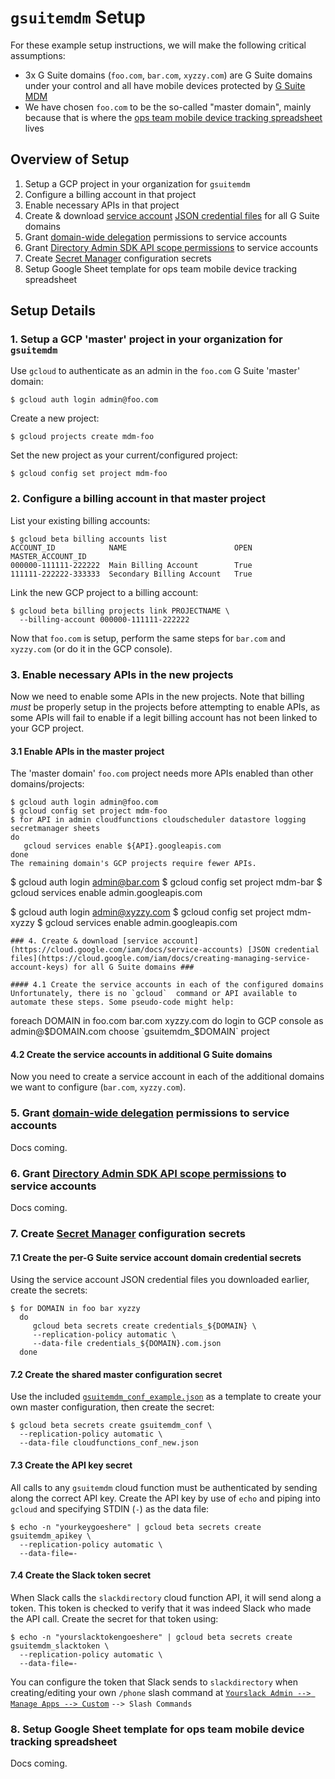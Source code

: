 # `gsuitemdm` Setup
For these example setup instructions, we will make the following critical assumptions:
* 3x G Suite domains (`foo.com`, `bar.com`, `xyzzy.com`) are G Suite domains under your control and all have mobile devices protected by [G Suite MDM](https://support.google.com/a/answer/1734200?hl=en)
* We have chosen `foo.com` to be the so-called "master domain", mainly because that is where the [ops team mobile device tracking spreadsheet](https://github.com/rickt/gsuitemdm/tree/master/cloudfunctions/updatesheet) lives

## Overview of Setup ##
1. Setup a GCP project in your organization for `gsuitemdm`
2. Configure a billing account in that project
3. Enable necessary APIs in that project
4. Create & download [service account](https://cloud.google.com/iam/docs/service-accounts) [JSON credential files](https://cloud.google.com/iam/docs/creating-managing-service-account-keys) for all G Suite domains
5. Grant [domain-wide delegation](https://developers.google.com/admin-sdk/directory/v1/guides/delegation) permissions to service accounts
6. Grant [Directory Admin SDK API scope permissions](https://developers.google.com/admin-sdk/directory/v1/guides/authorizing) to service accounts
7. Create [Secret Manager](https://cloud.google.com/secret-manager/docs/) configuration secrets
8. Setup Google Sheet template for ops team mobile device tracking spreadsheet

## Setup Details ##

### 1. Setup a GCP 'master' project in your organization for `gsuitemdm` ###
Use `gcloud` to authenticate as an admin in the `foo.com` G Suite 'master' domain:
```
$ gcloud auth login admin@foo.com
```
Create a new project:
```
$ gcloud projects create mdm-foo
```
Set the new project as your current/configured project:
```
$ gcloud config set project mdm-foo
```
### 2. Configure a billing account in that master project ###
List your existing billing accounts:
```
$ gcloud beta billing accounts list
ACCOUNT_ID            NAME                        OPEN  MASTER_ACCOUNT_ID
000000-111111-222222  Main Billing Account        True
111111-222222-333333  Secondary Billing Account   True
```
Link the new GCP project to a billing account:
```
$ gcloud beta billing projects link PROJECTNAME \
  --billing-account 000000-111111-222222
```
Now that `foo.com` is setup, perform the same steps for `bar.com` and `xyzzy.com` (or do it in the GCP console). 
### 3. Enable necessary APIs in the new projects ###
Now we need to enable some APIs in the new projects. Note that billing *must* be properly setup in the projects before attempting to enable APIs, as some APIs will fail to enable if a legit billing account has not been linked to your GCP project. 
#### 3.1 Enable APIs in the master project ####
The 'master domain' `foo.com` project needs more APIs enabled than other domains/projects:
```
$ gcloud auth login admin@foo.com
$ gcloud config set project mdm-foo
$ for API in admin cloudfunctions cloudscheduler datastore logging secretmanager sheets
do
   gcloud services enable ${API}.googleapis.com
done
The remaining domain's GCP projects require fewer APIs. 
```
$ gcloud auth login admin@bar.com
$ gcloud config set project mdm-bar
$ gcloud services enable admin.googleapis.com

$ gcloud auth login admin@xyzzy.com
$ gcloud config set project mdm-xyzzy
$ gcloud services enable admin.googleapis.com
```
### 4. Create & download [service account](https://cloud.google.com/iam/docs/service-accounts) [JSON credential files](https://cloud.google.com/iam/docs/creating-managing-service-account-keys) for all G Suite domains ###

#### 4.1 Create the service accounts in each of the configured domains
Unfortunately, there is no `gcloud`  command or API available to automate these steps. Some pseudo-code might help:
```
foreach DOMAIN in foo.com bar.com xyzzy.com
do
  login to GCP console as admin@$DOMAIN.com
  choose `gsuitemdm_$DOMAIN` project

#### 4.2 Create the service accounts in additional G Suite domains ####
Now you need to create a service account in each of the additional domains we want to configure (`bar.com`, `xyzzy.com`). 

### 5. Grant [domain-wide delegation](https://developers.google.com/admin-sdk/directory/v1/guides/delegation) permissions to service accounts ###
Docs coming.

### 6. Grant [Directory Admin SDK API scope permissions](https://developers.google.com/admin-sdk/directory/v1/guides/authorizing) to service accounts ###
Docs coming.

### 7. Create [Secret Manager](https://cloud.google.com/secret-manager/docs/) configuration secrets ###
#### 7.1 Create the per-G Suite service account domain credential secrets ####
Using the service account JSON credential files you downloaded earlier, create the secrets: 
```
$ for DOMAIN in foo bar xyzzy
  do
     gcloud beta secrets create credentials_${DOMAIN} \
     --replication-policy automatic \
     --data-file credentials_${DOMAIN}.com.json
  done
```
#### 7.2 Create the shared master configuration secret ####
Use the included [`gsuitemdm_conf_example.json`](https://github.com/rickt/gsuitemdm/blob/master/cloudfunctions/gsuitemdm_conf_example.json) as a template to create your own master configuration, then create the secret: 
```
$ gcloud beta secrets create gsuitemdm_conf \
  --replication-policy automatic \
  --data-file cloudfunctions_conf_new.json
```
#### 7.3 Create the API key secret ####
All calls to any `gsuitemdm` cloud function must be authenticated by sending along the correct API key. Create the API key by use of `echo` and piping into `gcloud` and specifying STDIN (`-`) as the data file:
```
$ echo -n "yourkeygoeshere" | gcloud beta secrets create gsuitemdm_apikey \
  --replication-policy automatic \
  --data-file=-
```
#### 7.4 Create the Slack token secret ####
When Slack calls the `slackdirectory` cloud function API, it will send along a token. This token is checked to verify that it was indeed Slack who made the API call. Create the secret for that token using:
```
$ echo -n "yourslacktokengoeshere" | gcloud beta secrets create gsuitemdm_slacktoken \
  --replication-policy automatic \
  --data-file=-
```
You can configure the token that Slack sends to `slackdirectory` when creating/editing your own `/phone` slash command at [`Yourslack Admin --> Manage Apps --> Custom`](https://YOURSLACK.slack.com/apps/manage/custom-integrations) `--> Slash Commands`
### 8. Setup Google Sheet template for ops team mobile device tracking spreadsheet ###
Docs coming.


